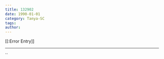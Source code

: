 ```yaml
---
title: 132902
date: 1990-01-01
category: Tanya-SC
tags: 
author: 
---
```


[[:Error Entry]]

---



``
